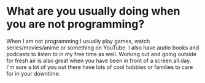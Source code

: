 # What are you usually doing when you are not programming?

When I am not programming I usually play games, watch series/movies/anime or something on YouTube. I also have audio books and podcasts to listen to in my free time as well. Working out and going outside for fresh air is also great when you have been in front of a screen all day. I'm sure a lot of you out there have lots of cool hobbies or families to care for in your downtime.
